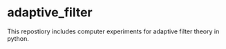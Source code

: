 # adaptive_filter
This repostiory includes computer experiments for adaptive filter theory in python.
